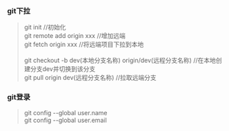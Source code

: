 ### git下拉<br>
>git init     //初始化   <br>
>git remote add origin xxx   //增加远端 <br>
>git fetch origin xxx      //将远端项目下拉到本地 <br>  
>git checkout -b dev(本地分支名称) origin/dev(远程分支名称)   //在本地创建分支dev并切换到该分支 <br>
>git pull origin dev(远程分支名称)   //拉取远端分支 <br>

### git登录
>git config --global user.name <br>
>git config --global user.email <br>
